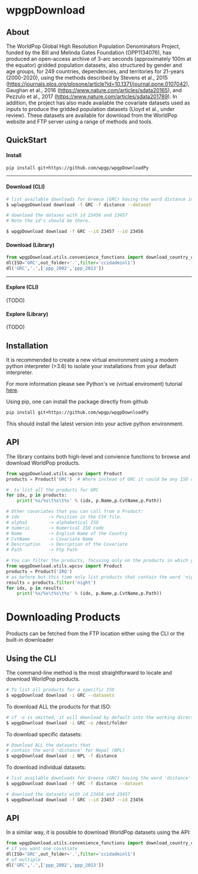 
wpgpDownload
=====

About
-----

The WorldPop Global High Resolution Population Denominators Project, funded by the Bill and Melinda Gates Foundation (OPP1134076), has produced an open-access archive of 3-arc seconds (approximately 100m at the equator) gridded population datasets, also structured by gender and age groups, for 249 countries, dependencies, and territories for 21-years (2000-2020), using the methods described by Stevens et al., 2015 (https://journals.plos.org/plosone/article?id=10.1371/journal.pone.0107042), Gaughan et al., 2016 (https://www.nature.com/articles/sdata20165), and Pezzulo et al., 2017 (https://www.nature.com/articles/sdata201789). In addition, the project has also made available the covariate datasets used as inputs to produce the gridded population datasets (Lloyd et al., under review). These datasets are available for download from the WorldPop website and FTP server using a range of methods and tools.

QuickStart
-----

#### Install

```bash
pip install git+https://github.com/wpgp/wpgpDownloadPy
```
----
#### Download (CLI)

```bash
# list available downloads for Greece (GRC) having the word distance in their description.
$ wplwpgpDownload download -f GRC -f distance --dataset

# download the datases with id 23456 and 23457
# Note the id's should be there.

$ wpgpDownload download -f GRC --id 23457 --id 23456
```

#### Download (Library)
```python
from wpgpDownload.utils.convenience_functions import download_country_covariates as dl
dl(ISO='GRC',out_folder='.',filter='ccidadminl1')
dl('GRC','.',['ppp_2002','ppp_2013'])
``` 
----
#### Explore (CLI)
(TODO)
#### Explore (Library)
(TODO)


Installation
------------

It is recommended to create a new virtual environment using a modern python interpreter (>3.6) to isolate your installations from your default interpreter.

For more information please see Python's ve (virtual enviroment) tutorial [here][1].

Using pip, one can install the package directly from github

```bash
pip install git+https://github.com/wpgp/wpgpDownloadPy
```

This should install the latest version into your active python environment.


API
---

The library contains both high-level and convience functions to browse and download WorldPop products.

```python
from wpgpDownload.utils.wpcsv import Product
products = Product('GRC')  # Where instead of GRC it could be any ISO code.

#  to list all the products for GRC
for idx, p in products:
    print('%s/%s\t%s\t%s' % (idx, p.Name,p.CvtName,p.Path))

# Other covariates that you can call from a Product:
# idx           -> Position in the CSV file.
# alpha3        -> alphabetical ISO
# numeric       -> Numerical ISO code
# Name          -> English Name of the Country
# CvtName       -> Covariate Name
# Description   -> Desription of the Covariate
# Path          -> Ftp Path

# You can filter the products, focusing only on the products in which you are interested:
from wpgpDownload.utils.wpcsv import Product
products = Product('IRQ')
# as before but this time only list products that contain the word 'night' in their description:
results = products.filter('night')
for idx, p in results:
    print('%s/%s\t%s\t%s' % (idx, p.Name,p.CvtName,p.Path))

```

Downloading Products
====================

Products can be fetched from the FTP location either using the CLI or the built-in downloader


Using the CLI
-------------

The command-line method is the most straightforward to locate and download WorldPop products. 


```bash
# To list all products for a specific ISO
$ wpgpDownload download -i GRC --datasets


```

To download ALL the products for that ISO:
```bash
# if -o is omitted, it will download by default into the working directory
$ wpgpDownload download -i GRC -o /dest/folder
```

To download specific datasets:
```bash
# Download ALL the datasets that
# contain the word 'distance' for Nepal (NPL)
$ wpgpDownload download -i NPL -f distance
```

To download individual datasets:
```bash
# list available downloads for Greece (GRC) having the word 'distance' in their description.
$ wpgpDownload download -f GRC -f distance --dataset

# download the datasets with id 23456 and 23457
$ wpgpDownload download -f GRC --id 23457 --id 23456
```

API
---

In a similar way, it is possible to download WorldPop datasets using the API:

```python
from wpgpDownload.utils.convenience_functions import download_country_covariates as dl
# if you want one covatiate
dl(ISO='GRC',out_folder='.',filter='ccidadminl1')
# of multiple
dl('GRC','.',['ppp_2002','ppp_2013'])
``` 



[1]: https://docs.python.org/3/tutorial/venv.html
